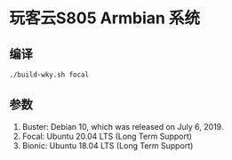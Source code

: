 # 玩客云S805 Armbian 系统
## 编译
```sh
./build-wky.sh focal
```
## 参数
1. Buster: Debian 10, which was released on July 6, 2019.
2. Focal: Ubuntu 20.04 LTS (Long Term Support)
3. Bionic: Ubuntu 18.04 LTS (Long Term Support)